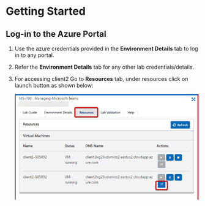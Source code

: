# Getting Started
## Log-in to the Azure Portal

1. Use the azure credentials provided in the **Environment Details** tab to log in to any portal.

1. Refer the **Environment Details** tab for any other lab credentials/details.

1. For accessing client2 Go to **Resources** tab, under resources click on launch button as shown below:

   <img src="media/client2.png"/><br/>
